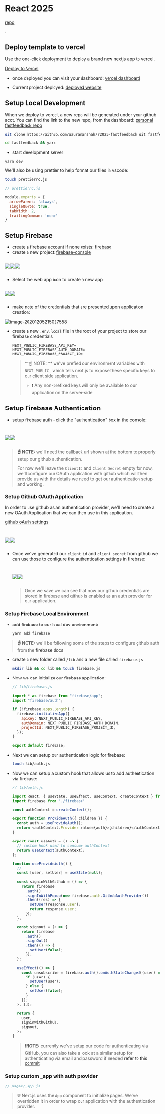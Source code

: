 # React 2025

[repo](https://github.com/leerob/fastfeedback)



.

## Deploy template to vercel

Use the one-click deployment to deploy a brand new nextjs app to vercel. 

[Deploy to Vercel](https://vercel.com/import/nextjs)



- once deployed you can visit your dashboard: [vercel dashboard](https://vercel.com/gshah2020/react2025)



- Current project deployed: [deployed website](https://react2025-snowy.vercel.app)





## Setup Local Development

When we deploy to vercel, a new repo will be generated under your github acct. You can find the link to the new repo, from the dashboard: [personal fastfeedback repo](https://github.com/gaurangrshah/r2025-fastfeedback)

```bash
git clone https://github.com/gaurangrshah/r2025-fastfeedback.git fastfeedback
```

```bash
cd fastfeedback && yarn
```



- start development server

```
yarn dev
```



We'll also be using prettier to help format our files in vscode:

```bash
touch prettierrc.js
```

```js
// prettierrc.js

module.exports = {
  arrowParens: 'always',
  singleQuote: true,
  tabWidth: 2,
  trailingComman: 'none'
}
```





## Setup Firebase

- create a firebase account if none exists: [firebase](https://console.firebase.google.com/u/0/?pli=1)
- create a new project: [firebase-console](https://console.firebase.google.com/u/0/?pli=1)

<pre><code>
<div style="display: flex;">
        <div><img src="https://cdn.jsdelivr.net/gh/gaurangrshah/_shots@master/scrnshots/image-20201205214001675.png"/></div>
        <div><img src="https://cdn.jsdelivr.net/gh/gaurangrshah/_shots@master/scrnshots/image-20201205214124524.png"/></div>
        <div><img src="https://cdn.jsdelivr.net/gh/gaurangrshah/_shots@master/scrnshots/image-20201205214413704.png"/></div>
  </div>
</code></pre>



- Select the web app icon to create a new app

<pre><code>
<div style="display: flex;">
        <div><img src="https://cdn.jsdelivr.net/gh/gaurangrshah/_shots@master/scrnshots/image-20201205214514999.png"/></div>
        <div><img src="https://cdn.jsdelivr.net/gh/gaurangrshah/_shots@master/scrnshots/image-20201205214702293.png"/></div>
        <div><img src=""/></div>
  </div>
</code></pre>

- make note of the credentials that are presented upon application creation:

![image-20201205215027558](https://cdn.jsdelivr.net/gh/gaurangrshah/_shots@master/scrnshots/image-20201205215027558.png)

- create a new `.env.local` file in the root of your project to store our firebase credentials

  ```
  NEXT_PUBLIC_FIREBASE_API_KEY=
  NEXT_PUBLIC_FIREBASE_AUTH_DOMAIN=
  NEXT_PUBLIC_FIREBASE_PROJECT_ID=
  ```

  > **☝️ NOTE: ** we've prefied our environment variables with `NEXT_PUBLIC_` which tells next.js to expose these specific keys to our client side application. 
  >
  > - ❗️ Any non-prefixed keys will only be available to our application on the server-side



## Setup Firebase Authentication

- setup firebase auth - click the "authentication" box in the console:

<pre><code>
  <div style="display: flex;">
          <div><img src="https://cdn.jsdelivr.net/gh/gaurangrshah/_shots@master/scrnshots/image-20201205222749228.png" /></div>
        <div><img src="https://cdn.jsdelivr.net/gh/gaurangrshah/_shots@master/scrnshots/image-20201205223233666.png" /></div>
        <div><img src="" /></div>
  </div>
</code></pre>

> **☝️ NOTE:** we'll need the callback url shown at the bottom to properly setup our github authentication. 
>
> For now we'll leave the `ClientID` and `Client Secret`  empty for now, we'll configure our OAuth application with github which will then provide us with the details we need to get our authentication setup and working.







### Setup Github OAuth Application

In order to use github as an authentication provider, we'll need to create a new OAuth Application that we can then use in this application.

[github oAuth settings](https://github.com/settings/applications/new)

<pre><code>
  <div style="display: flex;">
        <div><img src="https://cdn.jsdelivr.net/gh/gaurangrshah/_shots@master/scrnshots/image-20201205223506206.png" /></div>
        <div><img src="https://cdn.jsdelivr.net/gh/gaurangrshah/_shots@master/scrnshots/image-20201205223757429.png" /></div>
        <div><img src="" /></div>
  </div>
</code></pre>

- Once we've generated our `client id` and `client secret` from github we can use those to configure the authentication settings in firebase:

  <pre><code>
    <div style="display: flex;">
          <div><img src="https://cdn.jsdelivr.net/gh/gaurangrshah/_shots@master/scrnshots/image-20201205224117665.png" /></div>
          <div><img src="https://cdn.jsdelivr.net/gh/gaurangrshah/_shots@master/scrnshots/image-20201205224234378.png" /></div>
          <div><img src="" /></div>
    </div>
  </code></pre>

  > Once we save we can see that now our github credentials are stored in firebase and github is enabled as an auth provider for our application.



### Setup Firebase Local Environment

- add firebase to our local dev environment:

  ```bash
  yarn add firebase
  ```



> **☝️ NOTE:** we'll be following some of the steps to configure github auth from the [firebase docs](https://firebase.google.com/docs/auth/web/github-auth)



- create a new folder called `/lib` and a new file called `firebase.js`

  ```bash
  mkdir lib && cd lib && touch firebase.js
  ```

- Now we can initialize our firebase application:

  ```js
  // lib/firebase.js
  
  import * as firebase from "firebase/app";
  import "firebase/auth";
  
  if (!firebase.apps.length) {
    firebase.initializeApp({
      apiKey: NEXT_PUBLIC_FIREBASE_API_KEY,
      authDomain: NEXT_PUBLIC_FIREBASE_AUTH_DOMAIN,
      projectId: NEXT_PUBLIC_FIREBASE_PROJECT_ID,
    });
  }
  
  export default firebase;
  ```





- Next we can setup our authentication logic for firebase:

  ```bash
  touch lib/auth.js
  ```

- Now we can setup a custom hook that allows us to add authentication via firebase:

  ```js
  // lib/auth.js
  
  import React, { useState, useEffect, useContext, createContext } from 'react';
  import firebase from './firebase'
  
  const authContext = createContext();
  
  export function ProvideAuth({ children }) {
    const auth = useProvideAuth();
    return <authContext.Provider value={auth}>{children}</authContext.Provider>;
  }
  
  export const useAuth = () => {
    // custom hook used to consume authContext
    return useContext(authContext);
  };
  
  function useProvideAuth() {
    //
    const [user, setUser] = useState(null);
  
    const signinWithGithub = () => {
      return firebase
        .auth()
        .signInWithPopup(new firebase.auth.GithubAuthProvider())
        .then((res) => {
          setUser(response.user);
          return response.user;
        });
    };
  
    const signout = () => {
      return firebase
        .auth()
        .signOut()
        .then(() => {
          setUser(false);
        });
    };
  
    useEffect(() => {
      const unsubscribe = firebase.auth().onAuthStateChanged((user) => {
        if (user) {
          setUser(user);
        } else {
          setUser(false);
        }
      });
    }, []);
  
    return {
      user,
      signinWithGithub,
      signout,
    };
  }
  ```

  > **❗️NOTE:** currently we've setup our code for authenticating via GitHub, you can also take a look at a similar setup for authenticating via email and password if needed [refer to this commit](https://github.com/gaurangrshah/r2025-fastfeedback/commit/4f54d409791bf0c1f9a163a84fd998af81b0b635)



### Setup custom _app with auth provider

```js
// pages/_app.js


```

> **💡** Next.js uses the `App` component to initialize pages. We've overridden it in order to wrap our application with the authentication provider. 

